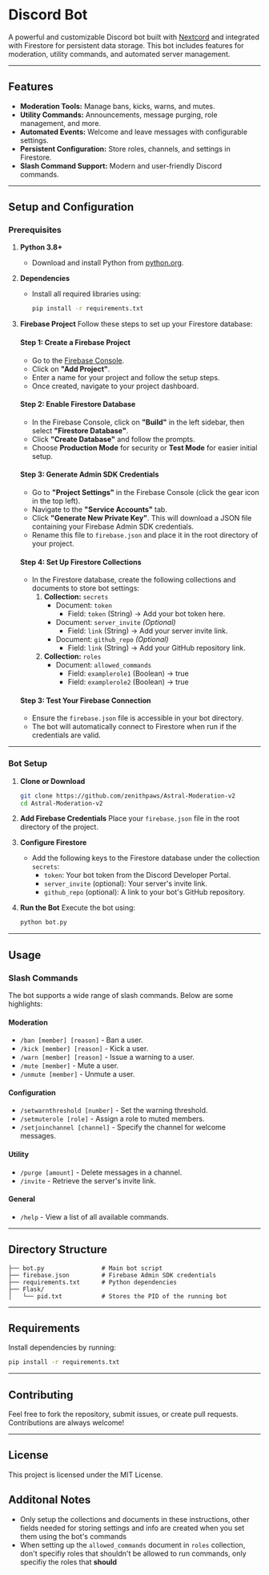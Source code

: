 # Discord Bot

A powerful and customizable Discord bot built with [Nextcord](https://nextcord.dev/) and integrated with Firestore for persistent data storage. This bot includes features for moderation, utility commands, and automated server management.

---

## Features

- **Moderation Tools:** Manage bans, kicks, warns, and mutes.
- **Utility Commands:** Announcements, message purging, role management, and more.
- **Automated Events:** Welcome and leave messages with configurable settings.
- **Persistent Configuration:** Store roles, channels, and settings in Firestore.
- **Slash Command Support:** Modern and user-friendly Discord commands.

---

## Setup and Configuration

### Prerequisites

1. **Python 3.8+**
   - Download and install Python from [python.org](https://www.python.org/).

2. **Dependencies**
   - Install all required libraries using:
     ```bash
     pip install -r requirements.txt
     ```

3. **Firebase Project**
   Follow these steps to set up your Firestore database:

   #### Step 1: Create a Firebase Project
   - Go to the [Firebase Console](https://console.firebase.google.com/).
   - Click on **"Add Project"**.
   - Enter a name for your project and follow the setup steps.
   - Once created, navigate to your project dashboard.

   #### Step 2: Enable Firestore Database
   - In the Firebase Console, click on **"Build"** in the left sidebar, then select **"Firestore Database"**.
   - Click **"Create Database"** and follow the prompts.
   - Choose **Production Mode** for security or **Test Mode** for easier initial setup.

   #### Step 3: Generate Admin SDK Credentials
   - Go to **"Project Settings"** in the Firebase Console (click the gear icon in the top left).
   - Navigate to the **"Service Accounts"** tab.
   - Click **"Generate New Private Key"**. This will download a JSON file containing your Firebase Admin SDK credentials.
   - Rename this file to `firebase.json` and place it in the root directory of your project.

   #### Step 4: Set Up Firestore Collections
   - In the Firestore database, create the following collections and documents to store bot settings:
     1. **Collection:** `secrets`
        - Document: `token`
          - Field: `token` (String) → Add your bot token here.
        - Document: `server_invite` *(Optional)*
          - Field: `link` (String) → Add your server invite link.
        - Document: `github_repo` *(Optional)*
          - Field: `link` (String) → Add your GitHub repository link.
     2. **Collection:** `roles`
          - Document: `allowed_commands`
            - Field: `examplerole1` (Boolean) → true
            - Field: `examplerole2` (Boolean) → true

   #### Step 3: Test Your Firebase Connection
   - Ensure the `firebase.json` file is accessible in your bot directory.
   - The bot will automatically connect to Firestore when run if the credentials are valid.

---

### Bot Setup

1. **Clone or Download**
   ```bash
   git clone https://github.com/zenithpaws/Astral-Moderation-v2
   cd Astral-Moderation-v2
   ```

2. **Add Firebase Credentials**
   Place your `firebase.json` file in the root directory of the project.

3. **Configure Firestore**
   - Add the following keys to the Firestore database under the collection `secrets`:
     - `token`: Your bot token from the Discord Developer Portal.
     - `server_invite` (optional): Your server's invite link.
     - `github_repo` (optional): A link to your bot's GitHub repository.

4. **Run the Bot**
   Execute the bot using:
   ```bash
   python bot.py
   ```

---

## Usage

### Slash Commands

The bot supports a wide range of slash commands. Below are some highlights:

#### Moderation
- `/ban [member] [reason]` - Ban a user.
- `/kick [member] [reason]` - Kick a user.
- `/warn [member] [reason]` - Issue a warning to a user.
- `/mute [member]` - Mute a user.
- `/unmute [member]` - Unmute a user.

#### Configuration
- `/setwarnthreshold [number]` - Set the warning threshold.
- `/setmuterole [role]` - Assign a role to muted members.
- `/setjoinchannel [channel]` - Specify the channel for welcome messages.

#### Utility
- `/purge [amount]` - Delete messages in a channel.
- `/invite` - Retrieve the server's invite link.

#### General
- `/help` - View a list of all available commands.

---

## Directory Structure

```plaintext
├── bot.py                # Main bot script
├── firebase.json         # Firebase Admin SDK credentials
├── requirements.txt      # Python dependencies
├── Flask/
│   └── pid.txt           # Stores the PID of the running bot
```

---

## Requirements

Install dependencies by running:
```bash
pip install -r requirements.txt
```

---

## Contributing

Feel free to fork the repository, submit issues, or create pull requests. Contributions are always welcome!

---

## License

This project is licensed under the MIT License.

## Additonal Notes

* Only setup the collections and documents in these instructions, other fields needed for storing settings and info are created when you set them using the bot's commands
* When setting up the `allowed_commands` document in `roles` collection, don't  specifiy roles that shouldn't be allowed to run commands, only specifiy the roles that **should**
